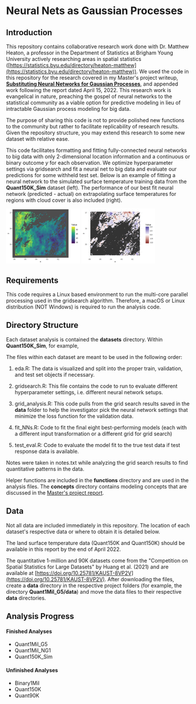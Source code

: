 # Neural Nets as Gaussian Processes

## Introduction

This repository contains collaborative research work done with Dr. Matthew Heaton, a professor in the Department of Statistics at Brigham Young University actively researching areas in spatial statistics ([https://statistics.byu.edu/directory/heaton-matthew](https://statistics.byu.edu/directory/heaton-matthew)). We used the code in this repository for the research covered in my Master's project writeup, [**Substituting Neural Networks for Gaussian Processes**](https://github.com/skylerg022/nn-as-gp/blob/main/masters_writeup_4_15.pdf), and appended work following the report dated April 15, 2022. This research work is evangelical in nature, preaching the gospel of neural networks to the statistical community as a viable option for predictive modeling in lieu of intractable Gaussian process modeling for big data.

The purpose of sharing this code is not to provide polished new functions to the community but rather to facilitate replicability of research results. Given the repository structure, you may extend this research to some new dataset with relative ease.

This code facilitates formatting and fitting fully-connected neural networks to big data with only 2-dimensional location information and a continuous or binary outcome $y$ for each observation. We optimize hyperparameter settings via gridsearch and fit a neural net to big data and evaluate our predictions for some withheld test set. Below is an example of fitting a neural network to the simulated surface temperature training data from the **Quant150K_Sim** dataset (left). The performance of our best fit neural network (predicted - actual) on extrapolating surface temperatures for regions with cloud cover is also included (right).

<p float="middle">
  <img src="datasets/Quant150K_Sim/pics/train.png" width="40%" />
  <img src="datasets/Quant150K_Sim/pics/error_4by4_lee.png" width="40%" />
</p>


## Requirements

This code requires a Linux based environment to run the multi-core parallel processing used in the gridsearch algorithm. Therefore, a macOS or Linux distribution (NOT Windows) is required to run the analysis code.


## Directory Structure

Each dataset analysis is contained the **datasets** directory. Within **Quant150K_Sim**, for example,

The files within each dataset are meant to be used in the following order:

1. eda.R: The data is visualized and split into the proper train, validation, and test set objects if necessary.

2. gridsearch.R: This file contains the code to run to evaluate different hyperparameter settings, i.e. different neural network setups.

3. grid_analysis.R: This code pulls from the grid search results saved in the **data** folder to help the investigator pick the neural network settings that minimize the loss function for the validation data.

4. fit_NNs.R: Code to fit the final eight best-performing models (each with a different input transformation or a different grid for grid search)

5. test_eval.R: Code to evaluate the model fit to the true test data if test response data is available.

Notes were taken in notes.txt while analyzing the grid search results to find quantitative patterns in the data.

Helper functions are included in the **functions** directory and are used in the analysis files. The **concepts** directory contains modeling concepts that are discussed in the [Master's project report](https://github.com/skylerg022/nn-as-gp/blob/main/masters_writeup_4_15.pdf).


## Data

Not all data are included immediately in this repository. The location of each dataset's respective data or where to obtain it is detailed below.

The land surface temperature data (Quant150K and Quant150K) should be available in this report by the end of April 2022.

The quantitative 1-million and 90K datasets come from the "Competition on Spatial Statistics for Large Datasets" by Huang et al. (2021) and are available at [https://doi.org/10.25781/KAUST-8VP2V](https://doi.org/10.25781/KAUST-8VP2V). After downloading the files, create a **data** directory in the respective project folders (for example, the directory **Quant1Mil_G5/data**) and move the data files to their respective **data** directories.


## Analysis Progress

#### Finished Analyses

- Quant1Mil_G5
- Quant1Mil_NG1
- Quant150K_Sim

#### Unfinished Analyses

- Binary1Mil
- Quant150K
- Quant90K

